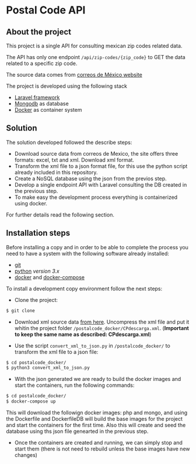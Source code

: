 # Postal Code API

## About the project

This project is a single API for consulting mexican zip codes related data.

The API has only one endpoint `/api/zip-codes/{zip_code}` to GET the data related to a specific zip code.

The source data comes from [correos de México website](https://www.correosdemexico.gob.mx/SSLServicios/ConsultaCP/CodigoPostal_Exportar.aspx)

The project is developed using the following stack
- [Laravel framework](https://laravel.com/)
- [Mongodb](https://mongodb.com/) as database
- [Docker](https://www.docker.com/) as container system

## Solution

The solution developed followed the describe steps:

- Download source data from correos de Mexico, the site offers three formats: excel, txt and xml. Download xml format.
- Transform the xml file to a json format file, for this use the python script already included in this repository.
- Create a NoSQL database using the json from the previos step.
- Develop a single endpoint API with Laravel consulting the DB created in the previous step.
- To make easy the development process everything is containerized using docker.

For further details read the following section.

## Installation steps

Before installing a copy and in order to be able to complete the process you need to have a system with the following software already installed:

- [git](https://git-scm.com/)
- [python](https://www.python.org/) *version 3.x*
- [docker](https://www.docker.com/) and [docker-compose](https://docs.docker.com/compose/)

To install a development copy environment follow the next steps: 

- Clone the project:
```bash
$ git clone 
```

- Download xml source data [from here](https://www.correosdemexico.gob.mx/SSLServicios/ConsultaCP/CodigoPostal_Exportar.aspx). Uncompress the xml file and put it whitin the project folder `/postalcode_docker/CPdescarga.xml`. (**Important to keep the same name as described: CPdescarga.xml**)

- Use the script `convert_xml_to_json.py` in `/postalcode_docker/` to transform the xml file to a json file:
```bash
$ cd postalcode_docker/
$ python3 convert_xml_to_json.py
```

- With the json generated we are ready to build the docker images and start the containers, run the following commands:
```bash
$ cd postalcode_docker/
$ docker-compose up
```

This will download the followign docker images: php and mongo, and using the Dockerfile and DockerfileDB will build the base images for the project and start the containers for the first time. Also this will create and seed the database using ths json file genearted in the previous step.

- Once the containers are created and running, we can simply stop and start them (there is not need to rebuild unless the base images have new changes)